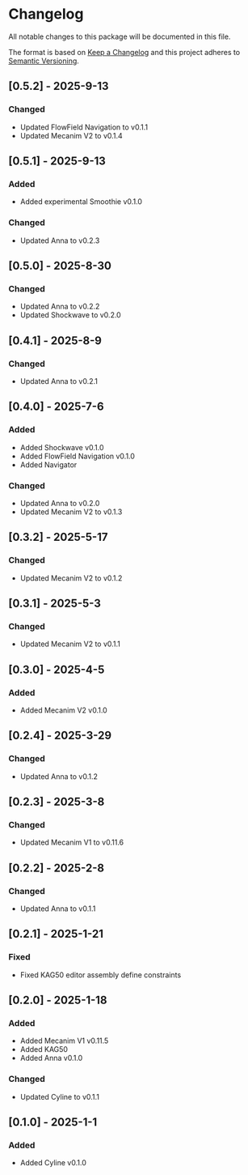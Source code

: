 # Changelog

All notable changes to this package will be documented in this file.

The format is based on [Keep a Changelog](http://keepachangelog.com/en/1.0.0/)
and this project adheres to [Semantic
Versioning](http://semver.org/spec/v2.0.0.html).

## [0.5.2] - 2025-9-13

### Changed

-   Updated FlowField Navigation to v0.1.1
-   Updated Mecanim V2 to v0.1.4

## [0.5.1] - 2025-9-13

### Added

-   Added experimental Smoothie v0.1.0

### Changed

-   Updated Anna to v0.2.3

## [0.5.0] - 2025-8-30

### Changed

-   Updated Anna to v0.2.2
-   Updated Shockwave to v0.2.0

## [0.4.1] - 2025-8-9

### Changed

-   Updated Anna to v0.2.1

## [0.4.0] - 2025-7-6

### Added

-   Added Shockwave v0.1.0
-   Added FlowField Navigation v0.1.0
-   Added Navigator

### Changed

-   Updated Anna to v0.2.0
-   Updated Mecanim V2 to v0.1.3

## [0.3.2] - 2025-5-17

### Changed

-   Updated Mecanim V2 to v0.1.2

## [0.3.1] - 2025-5-3

### Changed

-   Updated Mecanim V2 to v0.1.1

## [0.3.0] - 2025-4-5

### Added

-   Added Mecanim V2 v0.1.0

## [0.2.4] - 2025-3-29

### Changed

-   Updated Anna to v0.1.2

## [0.2.3] - 2025-3-8

### Changed

-   Updated Mecanim V1 to v0.11.6

## [0.2.2] - 2025-2-8

### Changed

-   Updated Anna to v0.1.1

## [0.2.1] - 2025-1-21

### Fixed

-   Fixed KAG50 editor assembly define constraints

## [0.2.0] - 2025-1-18

### Added

-   Added Mecanim V1 v0.11.5
-   Added KAG50
-   Added Anna v0.1.0

### Changed

-   Updated Cyline to v0.1.1

## [0.1.0] - 2025-1-1

### Added

-   Added Cyline v0.1.0
